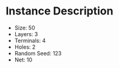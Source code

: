 # Instance Description

* Size: 50
* Layers: 3
* Terminals: 4
* Holes: 2
* Random Seed: 123
* Net: 10
